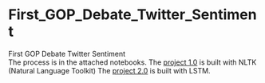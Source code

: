 # First_GOP_Debate_Twitter_Sentiment
First GOP Debate Twitter Sentiment  
The process is in the attached notebooks.
The [project 1.0](https://github.com/louispoweichen/First_GOP_Debate_Twitter_Sentiment/blob/master/NLTK_sentiment_analysis.ipynb) is built with NLTK (Natural Language Toolkit)
The [project 2.0](https://github.com/louispoweichen/First_GOP_Debate_Twitter_Sentiment/blob/master/first_GOP_debate_twitter_sentiment.ipynb) is built with LSTM.

